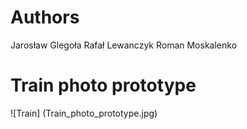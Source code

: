 ﻿# Authors 
Jarosław Glegoła
Rafał Lewanczyk
Roman Moskalenko

# Train photo prototype
![Train] (Train_photo_prototype.jpg)

